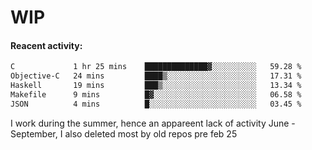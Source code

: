# WIP

#### Reacent activity:
<!--START_SECTION:waka-->

```txt
C             1 hr 25 mins    ██████████████▓░░░░░░░░░░   59.28 %
Objective-C   24 mins         ████▒░░░░░░░░░░░░░░░░░░░░   17.31 %
Haskell       19 mins         ███▒░░░░░░░░░░░░░░░░░░░░░   13.34 %
Makefile      9 mins          █▓░░░░░░░░░░░░░░░░░░░░░░░   06.58 %
JSON          4 mins          █░░░░░░░░░░░░░░░░░░░░░░░░   03.45 %
```

<!--END_SECTION:waka-->

I work during the summer, hence an appareent lack of activity June - September, I also deleted most by old repos pre feb 25
